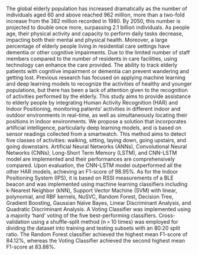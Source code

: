 The global elderly population has increased dramatically as the number of individuals aged 60 and above reached 962 million, more than a two-fold increase from the 382 million recorded in 1980. By 2050, this number is projected to double once more, surpassing 2.1 billion individuals. As people age, their physical activity and capacity to perform daily tasks decrease, impacting both their mental and physical health. Moreover, a large percentage of elderly people living in residential care settings have dementia or other cognitive impairments. Due to the limited number of staff members compared to the number of residents in care facilities, using technology can enhance the care provided. The ability to track elderly patients with cognitive impairment or dementia can prevent wandering and getting lost. Previous research has focused on applying machine learning and deep learning models to recognize the activities of healthy and younger populations, but there has been a lack of attention given to the recognition of activities performed by the elderly. This study aims to provide assistance to elderly people by integrating Human Activity Recognition (HAR) and Indoor Positioning, monitoring patients’ activities in different indoor and outdoor environments in real-time, as well as simultaneously locating their positions in indoor environments. We propose a solution that incorporates artificial intelligence, particularly deep learning models, and is based on sensor readings collected from a smartwatch. This method aims to detect five classes of activities: walking, sitting, laying down, going upstairs, and going downstairs. Artificial Neural Networks (ANNs), Convolutional Neural Networks (CNNs), Long-Short Term Memory (LSTM), and CNN-LSTM model are implemented and their performances are comprehensively compared. Upon evaluation, the CNN-LSTM model outperformed all the other HAR models, achieving an F1-score of 98.95%. As for the Indoor Positioning System (IPS), it is based on RSSI measurements of a BLE beacon and was implemented using machine learning classifiers including k-Nearest Neighbor (kNN), Support Vector Machine (SVM) with linear, polynomial, and RBF kernels, NuSVC, Random Forest, Decision Tree, Gradient Boosting, Gaussian Naïve Bayes, Linear Discriminant Analysis, and Quadratic Discriminant Analysis. A Voting Classifier was implemented using a majority ‘hard’ voting of the five best-performing classifiers. Cross-validation using a shuffle-split method (n = 10 times) was employed for dividing the dataset into training and testing subsets with an 80:20 split ratio. The Random Forest classifier achieved the highest mean F1-score of 84.12%, whereas the Voting Classifier achieved the second highest mean F1-score at 83.88%.

